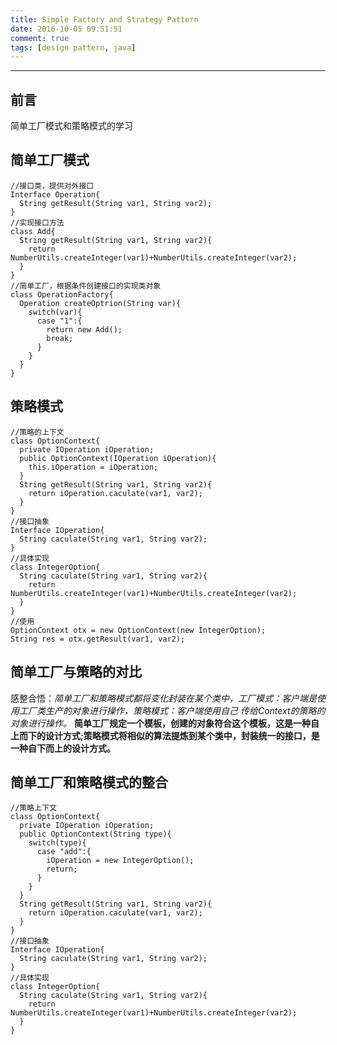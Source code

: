 ```yaml
---
title: Simple Factory and Strategy Pattern
date: 2016-10-05 09:51:51
comment: true
tags: [design pattern, java]
---
```


<!-- more -->
------
## 前言
简单工厂模式和策略模式的学习

## 简单工厂模式
    //接口类，提供对外接口
    Interface Operation{
      String getResult(String var1, String var2);
    }
    //实现接口方法
    class Add{
      String getResult(String var1, String var2){
        return NumberUtils.createInteger(var1)+NumberUtils.createInteger(var2);
      }
    }
    //简单工厂，根据条件创建接口的实现类对象
    class OperationFactory{
      Operation createOptrion(String var){
        switch(var){
          case "1":{
            return new Add();
            break;
          }
        }
      }
    }
## 策略模式
    //策略的上下文
    class OptionContext{
      private IOperation iOperation;
      public OptionContext(IOperation iOperation){
        this.iOperation = iOperation;
      }
      String getResult(String var1, String var2){
        return iOperation.caculate(var1, var2);
      }
    }
    //接口抽象
    Interface IOperation{
      String caculate(String var1, String var2);
    }
    //具体实现
    class IntegerOption{
      String caculate(String var1, String var2){
        return NumberUtils.createInteger(var1)+NumberUtils.createInteger(var2);
      }
    }
    //使用
    OptionContext otx = new OptionContext(new IntegerOption);
    String res = otx.getResult(var1, var2);
## 简单工厂与策略的对比
  感整合悟：*简单工厂和策略模式都将变化封装在某个类中，工厂模式：客户端是使用工厂类生产的对象进行操作，策略模式：客户端使用自己
  传给Context的策略的对象进行操作。*
  **简单工厂规定一个模板，创建的对象符合这个模板，这是一种自上而下的设计方式;策略模式将相似的算法提炼到某个类中，封装统一的接口，是一种自下而上的设计方式。**
## 简单工厂和策略模式的整合
    //策略上下文
    class OptionContext{
      private IOperation iOperation;
      public OptionContext(String type){
        switch(type){
          case "add":{
            iOperation = new IntegerOption();
            return;
          }
        }
      }
      String getResult(String var1, String var2){
        return iOperation.caculate(var1, var2);
      }
    }
    //接口抽象
    Interface IOperation{
      String caculate(String var1, String var2);
    }
    //具体实现
    class IntegerOption{
      String caculate(String var1, String var2){
        return NumberUtils.createInteger(var1)+NumberUtils.createInteger(var2);
      }
    }
